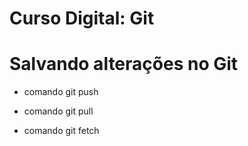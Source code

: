 # Curso Digital: Git

# Salvando alterações no Git
* comando git push

* comando git pull

* comando git fetch